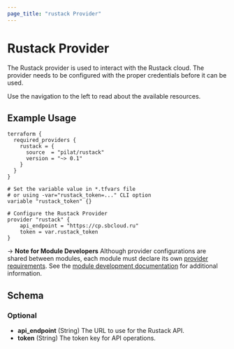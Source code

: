 ```yaml
---
page_title: "rustack Provider"
---
```

# Rustack Provider

The Rustack provider is used to interact with the Rustack cloud. 
The provider needs to be configured with the proper credentials before it can be used.

Use the navigation to the left to read about the available resources.

## Example Usage

```hcl
terraform {
  required_providers {
    rustack = {
      source  = "pilat/rustack"
      version = "~> 0.1"
    }
  }
}

# Set the variable value in *.tfvars file
# or using -var="rustack_token=..." CLI option
variable "rustack_token" {}

# Configure the Rustack Provider
provider "rustack" {
    api_endpoint = "https://cp.sbcloud.ru"
    token = var.rustack_token
}

```

-> **Note for Module Developers** Although provider configurations are shared between modules, each module must
declare its own [provider requirements](https://www.terraform.io/docs/language/providers/requirements.html). See the [module development documentation](https://www.terraform.io/docs/language/modules/develop/providers.html) for additional information.

## Schema

### Optional

- **api_endpoint** (String) The URL to use for the Rustack API.
- **token** (String) The token key for API operations.

